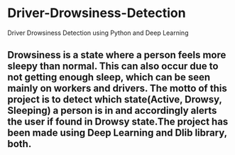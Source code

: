 # Driver-Drowsiness-Detection
Driver Drowsiness Detection using Python and Deep Learning
## Drowsiness is a state where a person feels more sleepy than normal. This can also occur due to not getting enough sleep, which can be seen mainly on workers and drivers. The motto of this project is to detect which state(Active, Drowsy, Sleeping) a person is in and accordingly alerts the user if found in Drowsy state.The project has been made using Deep Learning and Dlib library, both. 
